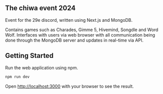 ## The chiwa event 2024

Event for the 29e discord, written using Next.js and MongoDB.

Contains games such as Charades, Gimme 5, Hivemind, Songdle and Word Wolf. Interfaces with users via web browser with all communication being done through the MongoDB server and updates in real-time via API.

## Getting Started

Run the web application using npm.

```bash
npm run dev
```

Open [http://localhost:3000](http://localhost:3000) with your browser to see the result.

